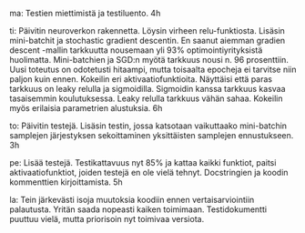 ma: Testien miettimistä ja testiluento.  4h

ti: Päivitin neuroverkon rakennetta. Löysin virheen relu-funktiosta. Lisäsin mini-batchit ja stochastic gradient descentin. En saanut aiemman gradien descent -mallin tarkkuutta nousemaan yli 93% optimointiyrityksistä huolimatta. Mini-batchien ja SGD:n myötä tarkkuus nousi n. 96 prosenttiin. Uusi toteutus on odotetusti hitaampi, mutta toisaalta epocheja ei tarvitse niin paljon kuin ennen. Kokeilin eri aktivaatiofunktioita. Näyttäisi että paras tarkkuus on leaky relulla ja sigmoidilla. Sigmoidin kanssa tarkkuus kasvaa tasaisemmin koulutuksessa. Leaky relulla tarkkuus vähän sahaa. Kokeilin myös erilaisia parametrien alustuksia. 6h

to: Päivitin testejä. Lisäsin testin, jossa katsotaan vaikuttaako mini-batchin samplejen järjestyksen sekoittaminen yksittäisten samplejen ennustukseen. 3h

pe: Lisää testejä. Testikattavuus nyt 85% ja kattaa kaikki funktiot, paitsi aktivaatiofunktiot, joiden testejä en ole vielä tehnyt. Docstringien ja koodin kommenttien kirjoittamista. 5h

la: Tein järkevästi isoja muutoksia koodiin ennen vertaisarviointiin palautusta. Yritän saada nopeasti kaiken toimimaan. Testidokumentti puuttuu vielä, mutta priorisoin nyt toimivaa versiota.